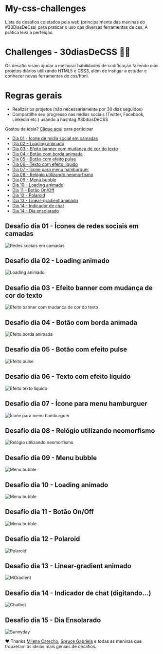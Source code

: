 # My-css-challenges
Lista de desafios coletados pela web (principalmente das meninas do #30DiasDeCss) para praticar o uso das diversas ferramentas de css. A prática leva a perfeição.

# Challenges - 30diasDeCSS 👩‍💻

 Os desafio visam ajudar a melhorar habilidades de codificação fazendo mini projetos diários utilizando HTML5 e CSS3, além de instigar a estudar e conhecer novas ferramentas do css/html.

# Regras gerais

* Realizar os projetos (não necessariamente por 30 dias seguidos)
* Compartilhe seu progresso nas mídias sociais (Twitter, Facebook, Linkedin etc.) usando a hashtag #30diasDeCSS

Gostou da ideia? 
[Clique aqui](https://github.com/MilenaCarecho/30diasDeCSS/issues/1) para participar

* [Dia 01 - Ícone de mídia social em camadas](#day01)
* [Dia 02 - Loading animado](#day02)
* [Dia 03 - Efeito banner com mudança de cor do texto](#day03)
* [Dia 04 - Botão com borda animada](#day04)
* [Dia 05 - Botão com efeito pulse](#day05)
* [Dia 06 - Texto com efeito líquido](#day06)
* [Dia 07 - Ícone para menu hamburguer](#day07)
* [Dia 08 - Relógio utilizando neomorfismo](#day08)
* [Dia 09 - Menu bubble](#day09)
* [Dia 10 - Loading animado](#day10)
* [Dia 11 - Botão On/Off](#day11)
* [Dia 12 - Polaroid](#day12)
* [Dia 13 - Linear-gradient animado](#day13)
* [Dia 14 - Indicador de chat](#day14)
* [Dia 14 - Dia ensolarado](#day15)

##  Desafio dia 01 - Ícones de redes sociais em camadas <a name="day01"></a>

![Redes sociais em camadas](./projects/dia_1/social-media-sheets.gif)

##  Desafio dia 02 - Loading animado <a name="day02"></a>

![Loading animado](./projects/dia_2/spinner.gif)

##  Desafio dia 03 - Efeito banner com mudança de cor do texto <a name="day03"></a>

![Efeito banner com mudança de cor do texto](./projects/dia_3/marquee.gif)

##  Desafio dia 04 - Botão com borda animada <a name="day04"></a>

![Efeito borda animada](./projects/dia_4/button-hover.gif)

##  Desafio dia 05 - Botão com efeito pulse <a name="day05"></a>

![Efeito pulse](./projects/dia_5/pulse-button.gif)

##  Desafio dia 06 - Texto com efeito líquido <a name="day06"></a>

![Efeito texto líquido](./projects/dia_6/water.gif)

##  Desafio dia 07 - Ícone para menu hamburguer <a name="day07"></a>

![Ícone para menu hamburguer](./projects/dia_7/burger.gif)

##  Desafio dia 08 - Relógio utilizando neomorfismo <a name="day08"></a>

![Relógio utilizando neomorfismo](./projects/dia_8/clock.gif)

##  Desafio dia 09 - Menu bubble <a name="day09"></a>

![Menu bubble](./projects/dia_9/bubble-menu.gif)

##  Desafio dia 10 - Loading animado <a name="day10"></a>

![Menu bubble](./projects/dia_10/loading.gif)

##  Desafio dia 11 - Botão On/Off <a name="day11"></a>

![Menu bubble](./projects/dia_11/on-off.gif)

##  Desafio dia 12 - Polaroid <a name="day12"></a>

![Polaroid](./projects/dia_12/polaroid.gif)

##  Desafio dia 13 - Linear-gradient animado <a name="day13"></a>

![MGradient](./projects/dia_13/gradient.gif)

##  Desafio dia 14 - Indicador de chat (digitando...) <a name="day14"></a>

![Chatbot](./projects/dia_14/chatbot.gif)

##  Desafio dia 15 - Dia Ensolarado <a name="day15"></a>

![Sunnyday](./projects/dia_15/sunny-day.gif)


❤ Thanks [Milena Carecho](https://github.com/MilenaCarecho), [Spruce Gabriela](https://github.com/SpruceGabriela) e todas as meninas que trouxeram as ideias mais geniais de desafios.
